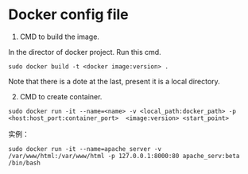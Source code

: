 # Docker config file

1. CMD to build the image.

In the director of docker project. Run this cmd.

```
sudo docker build -t <docker image:version> .
```

Note that there is a dote at the last, present it is a local directory.

2. CMD to create container.

```
sudo docker run -it --name=<name> -v <local_path:docker_path> -p <host:host_port:container_port>  <image:version> <start_point>
```
实例：
```
sudo docker run -it --name=apache_server -v /var/www/html:/var/www/html -p 127.0.0.1:8000:80 apache_serv:beta /bin/bash
```